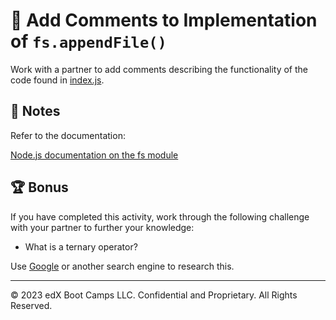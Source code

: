 # 📐 Add Comments to Implementation of `fs.appendFile()`

Work with a partner to add comments describing the functionality of the code found in [index.js](./Unsolved/index.js).

## 📝 Notes

Refer to the documentation: 

[Node.js documentation on the fs module](https://nodejs.org/api/fs.html#fs_fs_appendfile_path_data_options_callback)

## 🏆 Bonus

If you have completed this activity, work through the following challenge with your partner to further your knowledge:

* What is a ternary operator?

Use [Google](https://www.google.com) or another search engine to research this.

---
© 2023 edX Boot Camps LLC. Confidential and Proprietary. All Rights Reserved.
